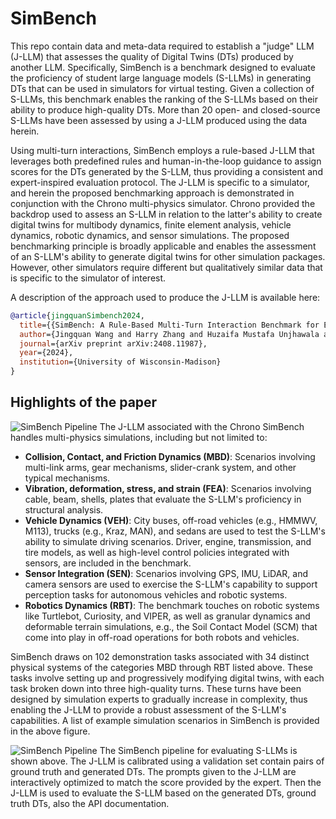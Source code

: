 # SimBench

This repo contain data and meta-data required to establish a "judge" LLM (J-LLM) that assesses the quality of Digital Twins (DTs) produced by another LLM. Specifically, SimBench is a benchmark designed to evaluate the proficiency of student large language models (S-LLMs) in generating DTs that can be used in simulators for virtual testing. Given a collection of S-LLMs, this benchmark enables the ranking of the S-LLMs based on their ability to produce high-quality DTs. More than 20 open- and closed-source S-LLMs have been assessed by using a J-LLM produced using the data herein.

Using multi-turn interactions, SimBench employs a rule-based J-LLM that leverages both predefined rules and human-in-the-loop guidance to assign scores for the DTs generated by the S-LLM, thus providing a consistent and expert-inspired evaluation protocol. The J-LLM is specific to a simulator, and herein the proposed benchmarking approach is demonstrated in conjunction with the Chrono multi-physics simulator. Chrono provided the backdrop used to assess an S-LLM in relation to the latter's ability to create digital twins for multibody dynamics, finite element analysis, vehicle dynamics, robotic dynamics, and sensor simulations. The proposed benchmarking principle is broadly applicable and enables the assessment of an S-LLM's ability to generate digital twins for other simulation packages. However, other simulators require different but qualitatively similar data that is specific to the simulator of interest.

A description of the approach used to produce the J-LLM is available here:
```bibtex
@article{jingquanSimbench2024,
  title={{SimBench: A Rule-Based Multi-Turn Interaction Benchmark for Evaluating an LLM's Ability to Generate Digital Twins}},
  author={Jingquan Wang and Harry Zhang and Huzaifa Mustafa Unjhawala and Peter Negrut and Shu Wang and Khailanii Slaton and Radu Serban and Jin-Long Wu and Dan Negrut},
  journal={arXiv preprint arXiv:2408.11987},
  year={2024},
  institution={University of Wisconsin-Madison}
}
```
## Highlights of the paper
![SimBench Pipeline](./visualization/demo_overview.svg)
The J-LLM associated with the Chrono SimBench handles multi-physics simulations, including but not limited to:
- **Collision, Contact, and Friction Dynamics (MBD)**: Scenarios involving multi-link arms, gear mechanisms, slider-crank system, and other typical mechanisms.
- **Vibration, deformation, stress, and strain (FEA)**: Scenarios involving cable, beam, shells, plates that evaluate the S-LLM's proficiency in structural analysis.
- **Vehicle Dynamics (VEH)**: City buses, off-road vehicles (e.g., HMMWV, M113), trucks (e.g., Kraz, MAN), and sedans are used to test the S-LLM's ability to simulate driving scenarios. Driver, engine, transmission, and tire models, as well as high-level control policies integrated with sensors, are included in the benchmark.
- **Sensor Integration (SEN)**: Scenarios involving GPS, IMU, LiDAR, and camera sensors are used to exercise the S-LLM's capability to support perception tasks for autonomous vehicles and robotic systems.
- **Robotics Dynamics (RBT)**: The benchmark touches on robotic systems like Turtlebot, Curiosity, and VIPER, as well as granular dynamics and deformable terrain simulations, e.g., the Soil Contact Model (SCM) that come into play in off-road operations for both robots and vehicles.


SimBench draws on 102 demonstration tasks associated with 34 distinct physical systems of the categories MBD through RBT listed above. These tasks involve setting up and progressively modifying digital twins, with each task broken down into three high-quality turns. These turns have been designed by simulation experts to gradually increase in complexity, thus enabling the J-LLM to provide a robust assessment of the S-LLM's capabilities. A list of example simulation scenarios in SimBench is provided in the above figure.


![SimBench Pipeline](./visualization/pipeline_pic.svg)
The SimBench pipeline for evaluating S-LLMs is shown above. The J-LLM is calibrated using a validation set contain pairs of ground truth and generated DTs. The prompts given to the J-LLM are interactively optimized to match the score provided by the expert. Then the J-LLM is used to evaluate the S-LLM based on the generated DTs, ground truth DTs, also the API documentation. 
